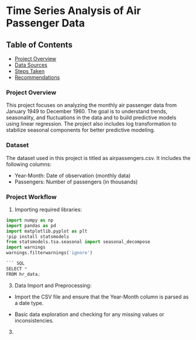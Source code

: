 # Time Series Analysis of Air Passenger Data

## Table of Contents

- [Project Overview](#project-overview)
- [Data Sources](#data-sources)
- [Steps Taken](#steps-taken)
- [Recommendations](#recommendations)

### Project Overview

This project focuses on analyzing the monthly air passenger data from January 1949 to December 1960. The goal is to understand trends, seasonality, and fluctuations in the data and to build predictive models using linear regression. The project also includes log transformation to stabilize seasonal components for better predictive modeling.

### Dataset

The dataset used in this project is titled as airpassengers.csv. It includes the following columns:

- Year-Month: Date of observation (monthly data)
- Passengers: Number of passengers (in thousands)

### Project Workflow

1. Importing required libraries:
```python
import numpy as np
import pandas as pd
import matplotlib.pyplot as plt
!pip install statsmodels
from statsmodels.tsa.seasonal import seasonal_decompose
import warnings
warnings.filterwarnings('ignore')

``` SQL
SELECT *
FROM hr_data;
```
3. Data Import and Preprocessing:
- Import the CSV file and ensure that the Year-Month column is parsed as a date type.

- Basic data exploration and checking for any missing values or inconsistencies.

3. 

